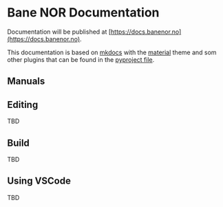 # Bane NOR Documentation

Documentation will be published at [https://docs.banenor.no](https://docs.banenor.no).

This documentation is based on [mkdocs](https://www.mkdocs.org/) with the [material](https://squidfunk.github.io/mkdocs-material/) theme and som other plugins that can be found in the [pyproject file](./pyproject.toml).

## Manuals



## Editing

TBD

## Build

TBD

## Using VSCode

TBD
